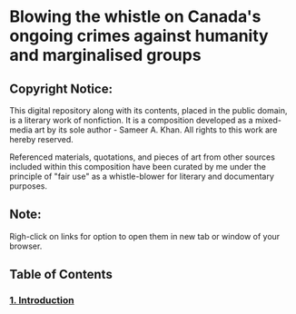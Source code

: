 # Blowing the whistle on Canada's ongoing crimes against humanity and marginalised groups

## Copyright Notice:

This digital repository along with its contents, placed in the public domain, is a literary work of nonfiction. It is a composition developed as a mixed-media art by its sole author - Sameer A. Khan. All rights to this work are hereby reserved.

Referenced materials, quotations, and pieces of art from other sources included within this composition have been curated by me under the principle of "fair use" as a whistle-blower for literary and documentary purposes.  

## Note:
Righ-click on links for option to open them in new tab or window of your browser. 

## Table of Contents

### [1. Introduction](https://github.com/true-hindsight/grim-realities/blob/main/introduction.md)
